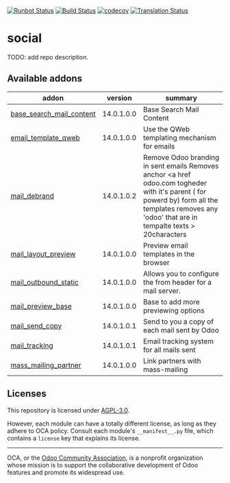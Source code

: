 [![Runbot Status](https://runbot.odoo-community.org/runbot/badge/flat/205/14.0.svg)](https://runbot.odoo-community.org/runbot/repo/github-com-oca-social-205)
[![Build Status](https://travis-ci.com/OCA/social.svg?branch=14.0)](https://travis-ci.com/OCA/social)
[![codecov](https://codecov.io/gh/OCA/social/branch/14.0/graph/badge.svg)](https://codecov.io/gh/OCA/social)
[![Translation Status](https://translation.odoo-community.org/widgets/social-14-0/-/svg-badge.svg)](https://translation.odoo-community.org/engage/social-14-0/?utm_source=widget)

<!-- /!\ do not modify above this line -->

# social

TODO: add repo description.

<!-- /!\ do not modify below this line -->

<!-- prettier-ignore-start -->

[//]: # (addons)

Available addons
----------------
addon | version | summary
--- | --- | ---
[base_search_mail_content](base_search_mail_content/) | 14.0.1.0.0 | Base Search Mail Content
[email_template_qweb](email_template_qweb/) | 14.0.1.0.0 | Use the QWeb templating mechanism for emails
[mail_debrand](mail_debrand/) | 14.0.1.0.2 | Remove Odoo branding in sent emails Removes anchor <a href odoo.com togheder with it's parent ( for powerd by) form all the templates removes any 'odoo' that are in tempalte texts > 20characters
[mail_layout_preview](mail_layout_preview/) | 14.0.1.0.0 | Preview email templates in the browser
[mail_outbound_static](mail_outbound_static/) | 14.0.1.0.0 | Allows you to configure the from header for a mail server.
[mail_preview_base](mail_preview_base/) | 14.0.1.0.0 | Base to add more previewing options
[mail_send_copy](mail_send_copy/) | 14.0.1.0.1 | Send to you a copy of each mail sent by Odoo
[mail_tracking](mail_tracking/) | 14.0.1.0.1 | Email tracking system for all mails sent
[mass_mailing_partner](mass_mailing_partner/) | 14.0.1.0.0 | Link partners with mass-mailing

[//]: # (end addons)

<!-- prettier-ignore-end -->

## Licenses

This repository is licensed under [AGPL-3.0](LICENSE).

However, each module can have a totally different license, as long as they adhere to OCA
policy. Consult each module's `__manifest__.py` file, which contains a `license` key
that explains its license.

----

OCA, or the [Odoo Community Association](http://odoo-community.org/), is a nonprofit
organization whose mission is to support the collaborative development of Odoo features
and promote its widespread use.
